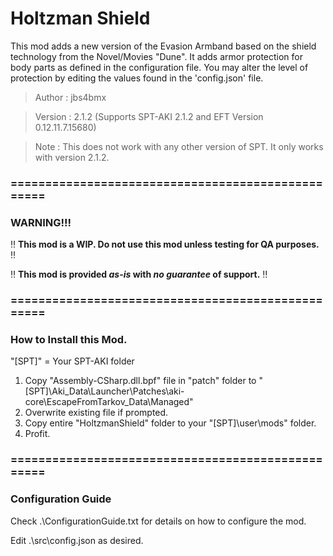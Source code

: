 # Holtzman Shield

This mod adds a new version of the Evasion Armband based on the shield technology from the Novel/Movies "Dune". It adds armor protection for body parts as defined in the configuration file. You may alter the level of protection by editing the values found in the 'config.json' file.

>Author  : jbs4bmx

>Version : 2.1.2 (Supports SPT-AKI 2.1.2 and EFT Version 0.12.11.7.15680)

>Note    : This does not work with any other version of SPT. It only works with version 2.1.2.


### ==================================================


### WARNING!!!
:bangbang: **This mod is a WIP. Do not use this mod unless testing for QA purposes.** :bangbang:

:bangbang: **This mod is provided _as-is_ with _no guarantee_ of support.** :bangbang:


### ==================================================


### How to Install this Mod.
"[SPT]" = Your SPT-AKI folder

1. Copy "Assembly-CSharp.dll.bpf" file in "patch" folder to "[SPT]\Aki_Data\Launcher\Patches\aki-core\EscapeFromTarkov_Data\Managed\"
2. Overwrite existing file if prompted.
3. Copy entire "HoltzmanShield" folder to your "[SPT]\user\mods\" folder.
4. Profit.


### ==================================================


### Configuration Guide
Check .\ConfigurationGuide.txt for details on how to configure the mod.

Edit .\src\config.json as desired.


